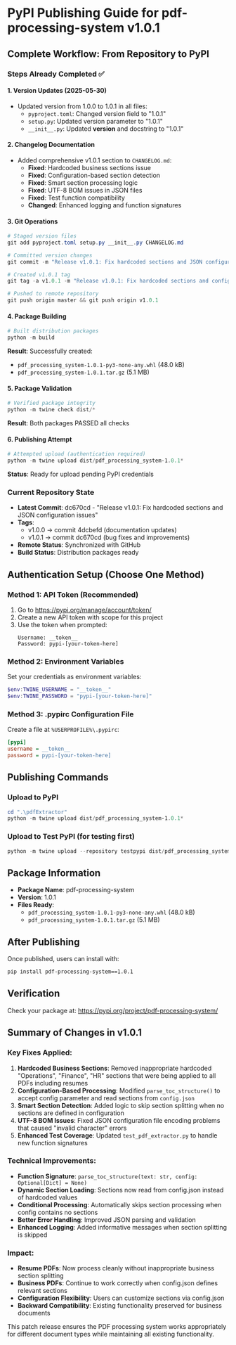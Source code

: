 # PyPI Publishing Guide for pdf-processing-system v1.0.1

## Complete Workflow: From Repository to PyPI

### Steps Already Completed ✅

#### 1. Version Updates (2025-05-30)
- Updated version from 1.0.0 to 1.0.1 in all files:
  - `pyproject.toml`: Changed version field to "1.0.1"
  - `setup.py`: Updated version parameter to "1.0.1"
  - `__init__.py`: Updated __version__ and docstring to "1.0.1"

#### 2. Changelog Documentation
- Added comprehensive v1.0.1 section to `CHANGELOG.md`:
  - **Fixed**: Hardcoded business sections issue
  - **Fixed**: Configuration-based section detection
  - **Fixed**: Smart section processing logic
  - **Fixed**: UTF-8 BOM issues in JSON files
  - **Fixed**: Test function compatibility
  - **Changed**: Enhanced logging and function signatures

#### 3. Git Operations
```powershell
# Staged version files
git add pyproject.toml setup.py __init__.py CHANGELOG.md

# Committed version changes
git commit -m "Release v1.0.1: Fix hardcoded sections and JSON configuration issues"

# Created v1.0.1 tag
git tag -a v1.0.1 -m "Release v1.0.1: Fix hardcoded sections and configuration issues"

# Pushed to remote repository
git push origin master && git push origin v1.0.1
```

#### 4. Package Building
```powershell
# Built distribution packages
python -m build
```
**Result**: Successfully created:
- `pdf_processing_system-1.0.1-py3-none-any.whl` (48.0 kB)
- `pdf_processing_system-1.0.1.tar.gz` (5.1 MB)

#### 5. Package Validation
```powershell
# Verified package integrity
python -m twine check dist/*
```
**Result**: Both packages PASSED all checks

#### 6. Publishing Attempt
```powershell
# Attempted upload (authentication required)
python -m twine upload dist/pdf_processing_system-1.0.1*
```
**Status**: Ready for upload pending PyPI credentials

### Current Repository State
- **Latest Commit**: dc670cd - "Release v1.0.1: Fix hardcoded sections and JSON configuration issues"
- **Tags**: 
  - v1.0.0 → commit 4dcbefd (documentation updates)
  - v1.0.1 → commit dc670cd (bug fixes and improvements)
- **Remote Status**: Synchronized with GitHub
- **Build Status**: Distribution packages ready

## Authentication Setup (Choose One Method)

### Method 1: API Token (Recommended)
1. Go to https://pypi.org/manage/account/token/
2. Create a new API token with scope for this project
3. Use the token when prompted:
   ```
   Username: __token__
   Password: pypi-[your-token-here]
   ```

### Method 2: Environment Variables
Set your credentials as environment variables:
```powershell
$env:TWINE_USERNAME = "__token__"
$env:TWINE_PASSWORD = "pypi-[your-token-here]"
```

### Method 3: .pypirc Configuration File
Create a file at `%USERPROFILE%\.pypirc`:
```ini
[pypi]
username = __token__
password = pypi-[your-token-here]
```

## Publishing Commands

### Upload to PyPI
```powershell
cd ".\pdfExtractor"
python -m twine upload dist/pdf_processing_system-1.0.1*
```

### Upload to Test PyPI (for testing first)
```powershell
python -m twine upload --repository testpypi dist/pdf_processing_system-1.0.1*
```

## Package Information
- **Package Name**: pdf-processing-system
- **Version**: 1.0.1
- **Files Ready**:
  - `pdf_processing_system-1.0.1-py3-none-any.whl` (48.0 kB)
  - `pdf_processing_system-1.0.1.tar.gz` (5.1 MB)

## After Publishing
Once published, users can install with:
```bash
pip install pdf-processing-system==1.0.1
```

## Verification
Check your package at: https://pypi.org/project/pdf-processing-system/

## Summary of Changes in v1.0.1

### Key Fixes Applied:
1. **Hardcoded Business Sections**: Removed inappropriate hardcoded "Operations", "Finance", "HR" sections that were being applied to all PDFs including resumes
2. **Configuration-Based Processing**: Modified `parse_toc_structure()` to accept config parameter and read sections from `config.json`
3. **Smart Section Detection**: Added logic to skip section splitting when no sections are defined in configuration
4. **UTF-8 BOM Issues**: Fixed JSON configuration file encoding problems that caused "invalid character" errors
5. **Enhanced Test Coverage**: Updated `test_pdf_extractor.py` to handle new function signatures

### Technical Improvements:
- **Function Signature**: `parse_toc_structure(text: str, config: Optional[Dict] = None)`
- **Dynamic Section Loading**: Sections now read from config.json instead of hardcoded values
- **Conditional Processing**: Automatically skips section processing when config contains no sections
- **Better Error Handling**: Improved JSON parsing and validation
- **Enhanced Logging**: Added informative messages when section splitting is skipped

### Impact:
- **Resume PDFs**: Now process cleanly without inappropriate business section splitting
- **Business PDFs**: Continue to work correctly when config.json defines relevant sections
- **Configuration Flexibility**: Users can customize sections via config.json
- **Backward Compatibility**: Existing functionality preserved for business documents

This patch release ensures the PDF processing system works appropriately for different document types while maintaining all existing functionality.
